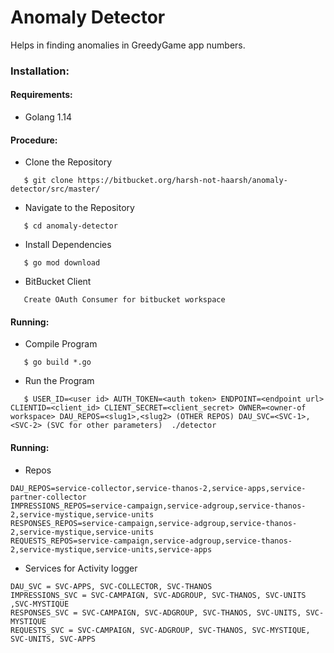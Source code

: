 # Anomaly Detector
Helps in finding anomalies in GreedyGame app numbers.

### Installation:
#### Requirements:
- Golang 1.14

#### Procedure:
- Clone the Repository
```
   $ git clone https://bitbucket.org/harsh-not-haarsh/anomaly-detector/src/master/
```


- Navigate to the Repository
```
   $ cd anomaly-detector
```


- Install Dependencies
```
   $ go mod download
```

- BitBucket Client
```
   Create OAuth Consumer for bitbucket workspace
```

#### Running:
-  Compile Program
```
   $ go build *.go
```
- Run the Program
```
   $ USER_ID=<user id> AUTH_TOKEN=<auth token> ENDPOINT=<endpoint url> CLIENTID=<client_id> CLIENT_SECRET=<client_secret> OWNER=<owner-of workspace> DAU_REPOS=<slug1>,<slug2> (OTHER REPOS) DAU_SVC=<SVC-1>,<SVC-2> (SVC for other parameters)  ./detector
```

#### Running:
- Repos
```
DAU_REPOS=service-collector,service-thanos-2,service-apps,service-partner-collector
IMPRESSIONS_REPOS=service-campaign,service-adgroup,service-thanos-2,service-mystique,service-units
RESPONSES_REPOS=service-campaign,service-adgroup,service-thanos-2,service-mystique,service-units
REQUESTS_REPOS=service-campaign,service-adgroup,service-thanos-2,service-mystique,service-units,service-apps 
```
- Services for Activity logger
```
DAU_SVC = SVC-APPS, SVC-COLLECTOR, SVC-THANOS 
IMPRESSIONS_SVC = SVC-CAMPAIGN, SVC-ADGROUP, SVC-THANOS, SVC-UNITS ,SVC-MYSTIQUE 
RESPONSES_SVC = SVC-CAMPAIGN, SVC-ADGROUP, SVC-THANOS, SVC-UNITS, SVC-MYSTIQUE 
REQUESTS_SVC = SVC-CAMPAIGN, SVC-ADGROUP, SVC-THANOS, SVC-MYSTIQUE, SVC-UNITS, SVC-APPS
```
